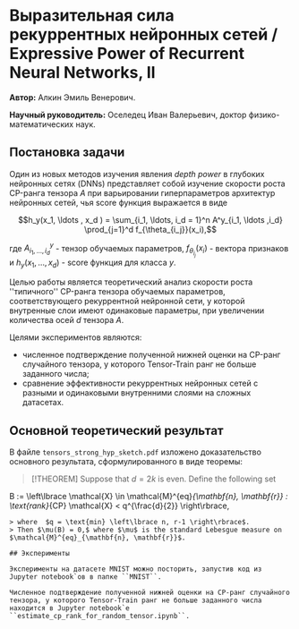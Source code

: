 # Выразительная сила рекуррентных нейронных сетей / Expressive Power of Recurrent Neural Networks, II

**Автор:** Алкин Эмиль Венерович.

**Научный руководитель:** Оселедец Иван Валерьевич, доктор физико-математических наук.

## Постановка задачи
Один из новых методов изучения явления *depth power* в глубоких нейронных сетях (DNNs) представляет собой изучение скорости роста CP-ранга тензора $A$ при варьировании гиперпараметров архитектур нейронных сетей, чья score функция выражается в виде

$$h_y(x_1, \ldots , x_d ) = \sum_{i_1, \ldots, i_d = 1}^n A^y_{i_1, \ldots ,i_d} \prod_{j=1}^d f_{\theta_{i_j}}(x_i),$$

где $A^y_{i_1, \ldots ,i_d}$ - тензор обучаемых параметров, $f_{\theta_{i_j}}(x_i)$ - вектора признаков и $h_y(x_1, \ldots , x_d )$ - score функция для класса $y$.

Целью работы является теоретический анализ скорости роста ''типичного'' CP-ранга тензора обучаемых параметров, соответствующего рекуррентной нейронной сети, у которой внутренные слои имеют одинаковые параметры, при увеличении количества осей $d$ тензора $A$.

Целями экспериментов являются:

- численное подтверждение полученной нижней оценки на CP-ранг случайного тензора, у которого Tensor-Train ранг не больше заданного числа;
- сравнение эффективности рекуррентных нейронных сетей с разными и одинаковыми внутренними слоями на сложных датасетах.

## Основной теоретический результат

В файле ``tensors_strong_hyp_sketch.pdf`` изложено доказательство основного результата, сформулированного в виде теоремы:


> [!THEOREM]
> Suppose that $d = 2k$ is even. 
> Define the following set 
> ```math
B := \left\lbrace \mathcal{X} \in \mathcal{M}^{eq}_{\mathbf{n}, \mathbf{r}} : \text{rank}_{CP} \mathcal{X} < q^{\frac{d}{2}} \right\rbrace,
```
> where  $q = \text{min} \left\lbrace n, r-1 \right\rbrace$.
> Then $\mu(B) = 0,$ where $\mu$ is the standard Lebesgue measure on $\mathcal{M}^{eq}_{\mathbf{n}, \mathbf{r}}$.

## Эксперименты

Эксперименты на датасете MNIST можно посторить, запустив код из Jupyter notebook`ов в папке ``MNIST``.

Численное подтверждение полученной нижней оценки на CP-ранг случайного тензора, у которого Tensor-Train ранг не больше заданного числа находится в Jupyter notebook`е ``estimate_cp_rank_for_random_tensor.ipynb``.

